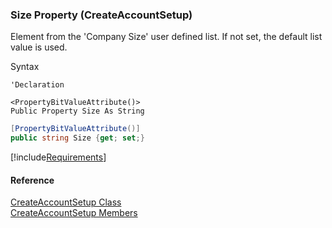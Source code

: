 ﻿### Size Property (CreateAccountSetup)

Element from the 'Company Size' user defined list. If not set, the default list value is used.

Syntax

```vbnet
'Declaration

<PropertyBitValueAttribute()>
Public Property Size As String
```

```csharp
[PropertyBitValueAttribute()]
public string Size {get; set;}
```

[!include[Requirements](../partials/requirements.md)]

#### Reference

[CreateAccountSetup Class](FChoice.Toolkits.Clarify~FChoice.Toolkits.Clarify.Interfaces.CreateAccountSetup.md)  
[CreateAccountSetup Members](FChoice.Toolkits.Clarify~FChoice.Toolkits.Clarify.Interfaces.CreateAccountSetup_members.md)